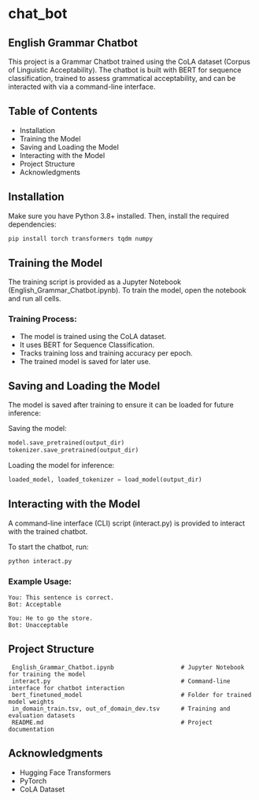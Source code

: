 # chat_bot
## English Grammar Chatbot

This project is a Grammar Chatbot trained using the CoLA dataset (Corpus of Linguistic Acceptability). The chatbot is built with BERT for sequence classification, trained to assess grammatical acceptability, and can be interacted with via a command-line interface.

## Table of Contents
- Installation
- Training the Model
- Saving and Loading the Model
- Interacting with the Model
- Project Structure
- Acknowledgments

## Installation

Make sure you have Python 3.8+ installed. Then, install the required dependencies:

```bash
pip install torch transformers tqdm numpy
```

## Training the Model

The training script is provided as a Jupyter Notebook (English_Grammar_Chatbot.ipynb). To train the model, open the notebook and run all cells.

### Training Process:
- The model is trained using the CoLA dataset.
- It uses BERT for Sequence Classification.
- Tracks training loss and training accuracy per epoch.
- The trained model is saved for later use.

## Saving and Loading the Model

The model is saved after training to ensure it can be loaded for future inference:

Saving the model:
```python
model.save_pretrained(output_dir)
tokenizer.save_pretrained(output_dir)
```

Loading the model for inference:
```python
loaded_model, loaded_tokenizer = load_model(output_dir)
```

## Interacting with the Model

A command-line interface (CLI) script (interact.py) is provided to interact with the trained chatbot.

To start the chatbot, run:

```bash
python interact.py
```

### Example Usage:
```
You: This sentence is correct.
Bot: Acceptable

You: He to go the store.
Bot: Unacceptable
```

## Project Structure
```
 English_Grammar_Chatbot.ipynb                   # Jupyter Notebook for training the model
 interact.py                                     # Command-line interface for chatbot interaction
 bert_finetuned_model                            # Folder for trained model weights
 in_domain_train.tsv, out_of_domain_dev.tsv      # Training and evaluation datasets
 README.md                                       # Project documentation
```


## Acknowledgments
- Hugging Face Transformers
- PyTorch
- CoLA Dataset
